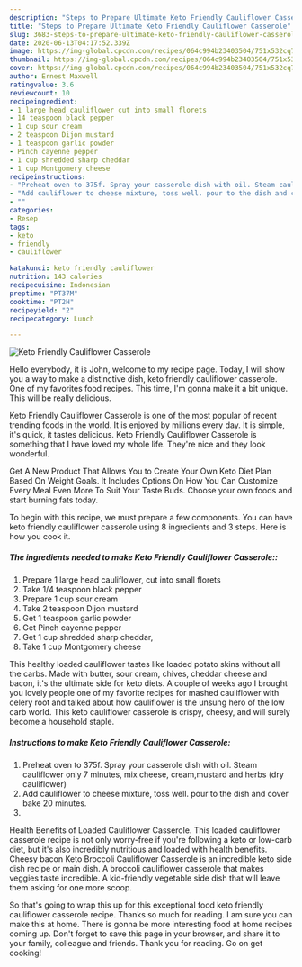 ```yaml
---
description: "Steps to Prepare Ultimate Keto Friendly Cauliflower Casserole"
title: "Steps to Prepare Ultimate Keto Friendly Cauliflower Casserole"
slug: 3683-steps-to-prepare-ultimate-keto-friendly-cauliflower-casserole
date: 2020-06-13T04:17:52.339Z
image: https://img-global.cpcdn.com/recipes/064c994b23403504/751x532cq70/keto-friendly-cauliflower-casserole-recipe-main-photo.jpg
thumbnail: https://img-global.cpcdn.com/recipes/064c994b23403504/751x532cq70/keto-friendly-cauliflower-casserole-recipe-main-photo.jpg
cover: https://img-global.cpcdn.com/recipes/064c994b23403504/751x532cq70/keto-friendly-cauliflower-casserole-recipe-main-photo.jpg
author: Ernest Maxwell
ratingvalue: 3.6
reviewcount: 10
recipeingredient:
- 1 large head cauliflower cut into small florets
- 14 teaspoon black pepper
- 1 cup sour cream
- 2 teaspoon Dijon mustard
- 1 teaspoon garlic powder
- Pinch cayenne pepper
- 1 cup shredded sharp cheddar
- 1 cup Montgomery cheese
recipeinstructions:
- "Preheat oven to 375f. Spray your casserole dish with oil. Steam cauliflower only 7 minutes, mix cheese, cream,mustard and herbs (dry cauliflower)"
- "Add cauliflower to cheese mixture, toss well. pour to the dish and cover bake 20 minutes."
- ""
categories:
- Resep
tags:
- keto
- friendly
- cauliflower

katakunci: keto friendly cauliflower
nutrition: 143 calories
recipecuisine: Indonesian
preptime: "PT37M"
cooktime: "PT2H"
recipeyield: "2"
recipecategory: Lunch

---
```



![Keto Friendly Cauliflower Casserole](https://img-global.cpcdn.com/recipes/064c994b23403504/751x532cq70/keto-friendly-cauliflower-casserole-recipe-main-photo.jpg)

Hello everybody, it is John, welcome to my recipe page. Today, I will show you a way to make a distinctive dish, keto friendly cauliflower casserole. One of my favorites food recipes. This time, I'm gonna make it a bit unique. This will be really delicious.

Keto Friendly Cauliflower Casserole is one of the most popular of recent trending foods in the world. It is enjoyed by millions every day. It is simple, it's quick, it tastes delicious. Keto Friendly Cauliflower Casserole is something that I have loved my whole life. They're nice and they look wonderful.

Get A New Product That Allows You to Create Your Own Keto Diet Plan Based On Weight Goals. It Includes Options On How You Can Customize Every Meal Even More To Suit Your Taste Buds. Choose your own foods and start burning fats today.


To begin with this recipe, we must prepare a few components. You can have keto friendly cauliflower casserole using 8 ingredients and 3 steps. Here is how you cook it.

##### The ingredients needed to make Keto Friendly Cauliflower Casserole::

1. Prepare 1 large head cauliflower, cut into small florets
1. Take 1/4 teaspoon black pepper
1. Prepare 1 cup sour cream
1. Take 2 teaspoon Dijon mustard
1. Get 1 teaspoon garlic powder
1. Get Pinch cayenne pepper
1. Get 1 cup shredded sharp cheddar,
1. Take 1 cup Montgomery cheese


This healthy loaded cauliflower tastes like loaded potato skins without all the carbs. Made with butter, sour cream, chives, cheddar cheese and bacon, it&#39;s the ultimate side for keto diets. A couple of weeks ago I brought you lovely people one of my favorite recipes for mashed cauliflower with celery root and talked about how cauliflower is the unsung hero of the low carb world. This keto cauliflower casserole is crispy, cheesy, and will surely become a household staple. 

##### Instructions to make Keto Friendly Cauliflower Casserole:

1. Preheat oven to 375f. Spray your casserole dish with oil. Steam cauliflower only 7 minutes, mix cheese, cream,mustard and herbs (dry cauliflower)
1. Add cauliflower to cheese mixture, toss well. pour to the dish and cover bake 20 minutes.
1. 


Health Benefits of Loaded Cauliflower Casserole. This loaded cauliflower casserole recipe is not only worry-free if you&#39;re following a keto or low-carb diet, but it&#39;s also incredibly nutritious and loaded with health benefits. Cheesy bacon Keto Broccoli Cauliflower Casserole is an incredible keto side dish recipe or main dish. A broccoli cauliflower casserole that makes veggies taste incredible. A kid-friendly vegetable side dish that will leave them asking for one more scoop. 

So that's going to wrap this up for this exceptional food keto friendly cauliflower casserole recipe. Thanks so much for reading. I am sure you can make this at home. There is gonna be more interesting food at home recipes coming up. Don't forget to save this page in your browser, and share it to your family, colleague and friends. Thank you for reading. Go on get cooking!
